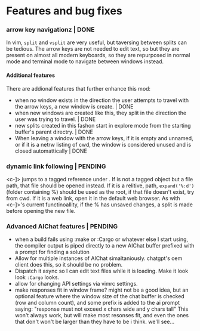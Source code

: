 # Features and bug fixes 


### arrow key navigationz | DONE
In vim, `split` and `vsplit` are very useful, but taversing between splits can 
be tedious. The arrow keys are not needed to edit text, so but they are present 
on almost all modern keyboards, so they are repurposed in normal mode and
terminal mode to navigate between windows instead. 
#### Additional features
There are addional features that further enhance this mod:
- when no window exists in the direction the user attempts to travel with the
  arrow keys, a new window is create.  | DONE
- when new windows are created like this, they split in the direction the user
  was trying to travel. | DONE
- new splits created in this fashon start in explore mode from the starting
  buffer's parent directry. | DONE
- When leaving a window with the arrow keys, if it is empty and unnamed, or if
  it is a netrw listing of cwd, the window is considered unused and is closed
  automattically | DONE

### dynamic link following | PENDING
<c-]> jumps to a tagged reference under <cword>. If <cword> is not a tagged
object but a file path, that file should be opened instead. If it is a relitive,
path, `expand('%:d')` (folder containing %) should be used as the root, if that
file doesn't exist, try from cwd. If it is a web link, open it in the default
web browser. As with <c-]>'s current functinoallity, if the % has unsaved
changes, a split is made before opening the new file. 

### Advanced AIChat features | PENDING
- when a build fails using :make or :Cargo or whatever else I start using, the
  compiler output is piped directly to a new AIChat buffer prefixed with a
  prompt for finding a solution
- Allow for multiple instances of AIChat simaltaniously. chatgpt's oem client
  does this, so it should be no problem.
- Dispatch it async so I can edit text files while it is loading. Make it look
  look `:Cargo` looks.
- allow for changing API settings via vimrc settings.
- make responses fit in window frame? might not be a good idea, but an optional
  feature where the window size of the chat buffer is checked (row and column
  count), and some prefix is added to the ai prompt saying: "response must not
  exceed x chars wide and y chars tall" This won't always work, but will make
  most resonses fit, and even the ones that don't won't be larger than they have
  to be i think. we'll see...
